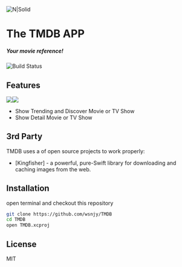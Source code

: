 ![N|Solid](https://i.imgur.com/n2RsD14l.png)

# The TMDB APP
##### _Your movie reference!_

![Build Status](https://github.com/wsnjy/TMDB/actions/workflows/ios.yml/badge.svg)

## Features

<img src="https://i.imgur.com/HMG6NKm.jpg"><img src="https://i.imgur.com/VmS8z93.jpg">

- Show Trending and Discover Movie or TV Show
- Show Detail Movie or TV Show

## 3rd Party

TMDB uses a of open source projects to work properly:

- [Kingfisher] - a powerful, pure-Swift library for downloading and caching images from the web. 



## Installation

open terminal and checkout this repository

```sh
git clone https://github.com/wsnjy/TMDB
cd TMDB
open TMDB.xcproj
```

## License

MIT